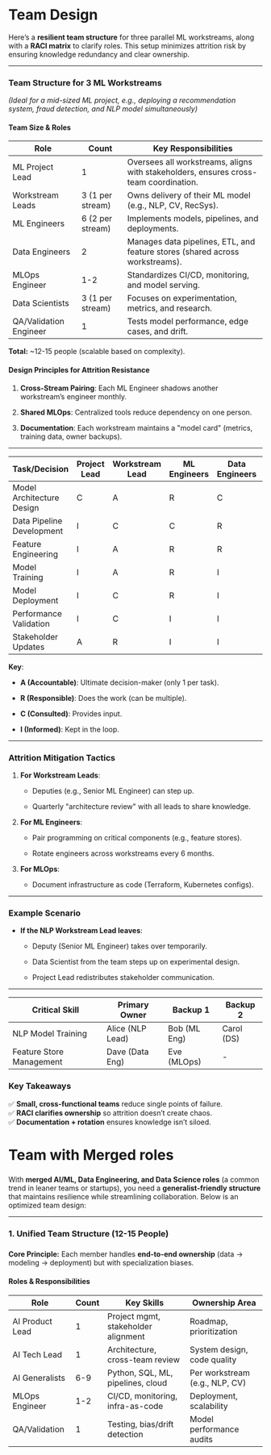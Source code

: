 Team Design
==========
Here’s a **resilient team structure** for three parallel ML workstreams, along with a **RACI matrix** to clarify roles. This setup minimizes attrition risk by ensuring knowledge redundancy and clear ownership.

* * *

### **Team Structure for 3 ML Workstreams**

_(Ideal for a mid-sized ML project, e.g., deploying a recommendation system, fraud detection, and NLP model simultaneously)_

#### **Team Size & Roles**

| Role | Count | Key Responsibilities |
| --- | --- | --- |
| ML Project Lead | 1 | Oversees all workstreams, aligns with stakeholders, ensures cross-team coordination. |
| Workstream Leads | 3 (1 per stream) | Owns delivery of their ML model (e.g., NLP, CV, RecSys). |
| ML Engineers | 6 (2 per stream) | Implements models, pipelines, and deployments. |
| Data Engineers | 2 | Manages data pipelines, ETL, and feature stores (shared across workstreams). |
| MLOps Engineer | 1-2 | Standardizes CI/CD, monitoring, and model serving. |
| Data Scientists | 3 (1 per stream) | Focuses on experimentation, metrics, and research. |
| QA/Validation Engineer | 1 | Tests model performance, edge cases, and drift. |
**Total:** ~12-15 people (scalable based on complexity).

#### **Design Principles for Attrition Resistance**

1.  **Cross-Stream Pairing**: Each ML Engineer shadows another workstream’s engineer monthly.
    
2.  **Shared MLOps**: Centralized tools reduce dependency on one person.
    
3.  **Documentation**: Each workstream maintains a "model card" (metrics, training data, owner backups).
    

* * *
| Task/Decision            | Project Lead | Workstream Lead | ML Engineers | Data Engineers | MLOps | Data Scientists | QA |
|--------------------------|--------------|-----------------|--------------|----------------|-------|-----------------|----|
| Model Architecture Design| C            | A               | R            | C              | C     | R               | I  |
| Data Pipeline Development| I            | C               | C            | R              | A     | I               | I  |
| Feature Engineering      | I            | A               | R            | R              | I     | R               | I  |
| Model Training           | I            | A               | R            | I              | I     | R               | I  |
| Model Deployment         | I            | C               | R            | I              | A     | C               | R  |
| Performance Validation   | I            | C               | I            | I              | I     | C               | A  |
| Stakeholder Updates      | A            | R               | I            | I              | I     | I               | I  |

**Key**:

*   **A (Accountable)**: Ultimate decision-maker (only 1 per task).
    
*   **R (Responsible)**: Does the work (can be multiple).
    
*   **C (Consulted)**: Provides input.
    
*   **I (Informed)**: Kept in the loop.
    

* * *

### **Attrition Mitigation Tactics**

1.  **For Workstream Leads**:
    
    *   Deputies (e.g., Senior ML Engineer) can step up.
        
    *   Quarterly "architecture review" with all leads to share knowledge.
        
2.  **For ML Engineers**:
    
    *   Pair programming on critical components (e.g., feature stores).
        
    *   Rotate engineers across workstreams every 6 months.
        
3.  **For MLOps**:
    
    *   Document infrastructure as code (Terraform, Kubernetes configs).
        

* * *

### **Example Scenario**

*   **If the NLP Workstream Lead leaves**:
    
    *   Deputy (Senior ML Engineer) takes over temporarily.
        
    *   Data Scientist from the team steps up on experimental design.
        
    *   Project Lead redistributes stakeholder communication.
        

* * *

| Critical Skill           | Primary Owner   | Backup 1    | Backup 2  |
|--------------------------|-----------------|-------------|-----------|
| NLP Model Training       | Alice (NLP Lead)| Bob (ML Eng)| Carol (DS)|
| Feature Store Management | Dave (Data Eng) | Eve (MLOps) | -         |

### **Key Takeaways**

✅ **Small, cross-functional teams** reduce single points of failure.  
✅ **RACI clarifies ownership** so attrition doesn’t create chaos.  
✅ **Documentation + rotation** ensures knowledge isn’t siloed.

Team with Merged roles
=======================

### 

With **merged AI/ML, Data Engineering, and Data Science roles** (a common trend in leaner teams or startups), you need a **generalist-friendly structure** that maintains resilience while streamlining collaboration. Below is an optimized team design:

* * *

### **1\. Unified Team Structure (12-15 People)**

### 

**Core Principle:** Each member handles **end-to-end ownership** (data → modeling → deployment) but with specialization biases.

#### **Roles & Responsibilities**

| Role             | Count | Key Skills                                  | Ownership Area                 |
|------------------|-------|---------------------------------------------|--------------------------------|
| AI Product Lead  | 1     | Project mgmt, stakeholder alignment         | Roadmap, prioritization        |
| AI Tech Lead     | 1     | Architecture, cross-team review             | System design, code quality    |
| AI Generalists   | 6-9   | Python, SQL, ML, pipelines, cloud           | Per workstream (e.g., NLP, CV) |
| MLOps Engineer   | 1-2   | CI/CD, monitoring, infra-as-code            | Deployment, scalability        |
| QA/Validation    | 1     | Testing, bias/drift detection               | Model performance audits       |
